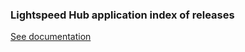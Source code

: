 ### Lightspeed Hub application index of releases

[See documentation](https://retail-support.lightspeedhq.com/hc/en-us/articles/228842247-Setting-up-your-Customer-Facing-Display)
